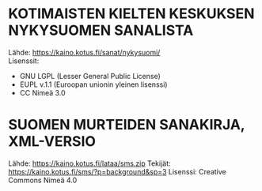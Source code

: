 # KOTIMAISTEN KIELTEN KESKUKSEN NYKYSUOMEN SANALISTA
Lähde: https://kaino.kotus.fi/sanat/nykysuomi/  
Lisenssit:
- GNU LGPL (Lesser General Public License)
- EUPL v.1.1 (Euroopan unionin yleinen lisenssi)
- CC Nimeä 3.0

# SUOMEN MURTEIDEN SANAKIRJA, XML-VERSIO
Lähde: https://kaino.kotus.fi/lataa/sms.zip
Tekijät: https://kaino.kotus.fi/sms/?p=background&sp=3
Lisenssi: Creative Commons Nimeä 4.0
